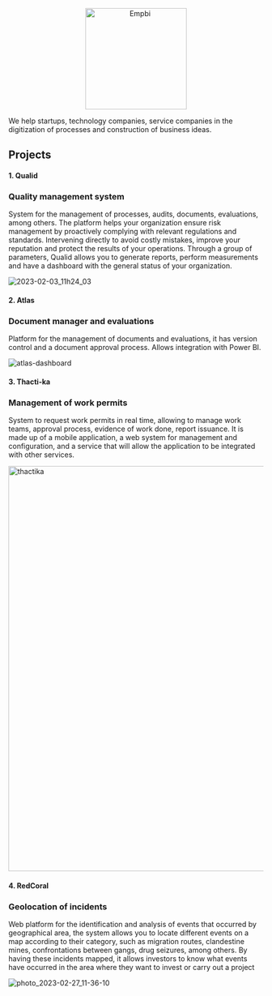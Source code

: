 <p align="center">
  <img width="200" src="https://user-images.githubusercontent.com/25810274/222914568-f5ab09c7-112a-4e96-a551-53f4c80d9bc0.png" alt="Empbi"/>
</p>

We help startups, technology companies, service companies in the digitization of processes and construction of business ideas.

## Projects
#### 1. Qualid
### Quality management system
System for the management of processes, audits, documents, evaluations, among others. The platform helps your organization ensure risk management by proactively complying with relevant regulations and standards. Intervening directly to avoid costly mistakes, improve your reputation and protect the results of your operations. Through a group of parameters, Qualid allows you to generate reports, perform measurements and have a dashboard with the general status of your organization.

![2023-02-03_11h24_03](https://user-images.githubusercontent.com/25810274/222909923-1bbe9c35-52c5-4b07-8b5d-e07294e7ef47.png)

#### 2. Atlas
### Document manager and evaluations
Platform for the management of documents and evaluations, it has version control and a document approval process. Allows integration with Power BI.

![atlas-dashboard](https://user-images.githubusercontent.com/25810274/222910584-b28c8085-9214-4cb4-aff1-5f9ea05ad9fe.png)

#### 3. Thacti-ka
### Management of work permits

System to request work permits in real time, allowing to manage work teams, approval process, evidence of work done, report issuance. It is made up of a mobile application, a web system for management and configuration, and a service that will allow the application to be integrated with other services.

<img width="800" alt="thactika" src="https://user-images.githubusercontent.com/25810274/222912344-c56cd0f2-2862-434f-8afd-19b7ca84ddb2.png">

#### 4. RedCoral
### Geolocation of incidents
Web platform for the identification and analysis of events that occurred by geographical area, the system allows you to locate different events on a map according to their category, such as migration routes, clandestine mines, confrontations between gangs, drug seizures, among others. By having these incidents mapped, it allows investors to know what events have occurred in the area where they want to invest or carry out a project

![photo_2023-02-27_11-36-10](https://user-images.githubusercontent.com/25810274/222913594-141744b3-d2d2-4f96-94d1-c2ce6964181f.jpg)
